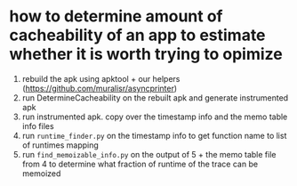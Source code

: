 # how to determine amount of cacheability of an app to estimate whether it is worth trying to opimize
1. rebuild the apk using apktool + our helpers (https://github.com/muralisr/asyncprinter)
2. run DetermineCacheability on the rebuilt apk and generate instrumented apk
4. run instrumented apk. copy over the timestamp info and the memo table info files
5. run `runtime_finder.py` on the timestamp info to get function name to list of runtimes mapping
6. run `find_memoizable_info.py` on the output of 5 + the memo table file from 4 to determine what fraction of runtime of the trace can be memoized